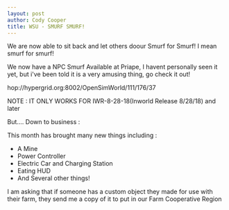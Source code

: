 ```yaml
---
layout: post
author: Cody Cooper
title: WSU - SMURF SMURF!
---
```


We are now able to sit back and let others doour Smurf for Smurf! I mean smurf for smurf!

We now have a NPC Smurf Available at Priape, I havent personally seen it yet, but i've been told it is a very amusing thing, go check it out!

hop://hypergrid.org:8002/OpenSimWorld/111/176/37

NOTE : IT ONLY WORKS FOR IWR-8-28-18(Inworld Release 8/28/18) and later


But.... Down to business :

This month has brought many new things including : 

- A Mine
- Power Controller
- Electric Car and Charging Station
- Eating HUD
- And Several other things!


I am asking that if someone has a custom object they made for use with their farm, they send me a copy of it to put in our Farm Cooperative Region
